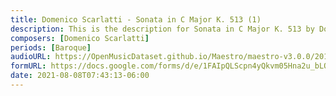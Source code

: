 ```yaml
---
title: Domenico Scarlatti - Sonata in C Major K. 513 (1)
description: This is the description for Sonata in C Major K. 513 by Domenico Scarlatti
composers: [Domenico Scarlatti]
periods: [Baroque]
audioURL: https://OpenMusicDataset.github.io/Maestro/maestro-v3.0.0/2014/MIDI-UNPROCESSED_09-10_R1_2014_MID--AUDIO_10_R1_2014_wav--2.midi
formURL: https://docs.google.com/forms/d/e/1FAIpQLScpn4yQkvm05Hna2u_bLOL5qtbkdvNzbyfZk1pNOwKrxnv7JQ/viewform
date: 2021-08-08T07:43:13-06:00
---
```


